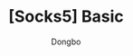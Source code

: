 ---
layout: post
title: "[Socks5] Basic"
subtitle: 
author: "Dongbo"
header-style: text
tags:
  - network
  - note
---